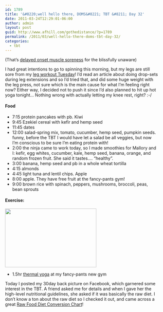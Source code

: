 ```yaml
---
id: 1789
title: '&#8220;well hello there, DOMS&#8221; TBT &#8211; Day 32'
date: 2011-03-24T12:29:01-06:00
author: admin
layout: post
guid: http://www.afhill.com/gothedistance/?p=1789
permalink: /2011/03/well-hello-there-doms-tbt-day-32/
categories:
  - tbt
---
```

(That&#8217;s [delayed onset muscle soreness](http://en.wikipedia.org/wiki/Delayed_onset_muscle_soreness) for the blissfully unaware)

I had great intentions to go to spinning this morning, but my legs are still sore from my [leg workout Tuesday](http://www.afhill.com/gothedistance/2011/03/tbt-day-30/)! I&#8217;d read an article about doing drop-sets during leg extensions and so I&#8217;d tried that, and did some huge weight with the leg press, not sure which is the main cause for what I&#8217;m feeling right now? Either way, I decided not to push it since I&#8217;d also planned to hit up hot yoga tonight&#8230; Nothing wrong with actually letting my knee rest, right? :-/

#### Food

  * 7:15 protein pancakes with pb. Kiwi
  * 9:45 Ezekiel cereal with kefir and hemp seed
  * 11:45 dates
  * 12:00 salad-spring mix, tomato, cucumber, hemp seed, pumpkin seeds. funny, before the TBT I would have let a salad be all veggies, but now I&#8217;m conscious to be sure I&#8217;m eating protein with!
  * 2:00 the ninja came to work today, so I made smoothies for Mallory and I: kefir, egg whites, cucumber, kale, hemp seed, banana, orange, and random frozen fruit. She said it tastes&#8230;. &#8220;healthy&#8221;.
  * 3:00 banana, hemp seed and pb in a whole wheat tortilla
  * 4:15 almonds
  * 4:45 light tuna and lentil chips. Apple
  * 8:00 apple. They have free fruit at the fancy-pants gym!
  * 9:00 brown rice with spinach, peppers, mushrooms, broccoli, peas, bean sprouts

#### Exercise:

[<img src="http://www.afhill.com/gothedistance/wp-content/uploads/2011/03/day30-300x193.jpg" alt="" title="day30" width="300" height="193" class="alignright size-medium wp-image-1790" />](http://www.afhill.com/gothedistance/wp-content/uploads/2011/03/day30.jpg)

  * 1.5hr [thermal yoga](http://www.puravidaclub.com/yoga_class_descriptions.html) at my fancy-pants new gym

Today I posted my 30day back picture on Facebook, which garnered some interest in the TBT. A friend asked me for details and when I gave her the high-level nutritional guidelines, she asked if it was basically the raw diet. I don&#8217;t know a ton about the raw diet so I checked it out, and came across a great [Raw Food Diet Conversion Chart](http://www.thebestofrawfood.com/raw-food-diet-conversion-chart.html)!